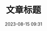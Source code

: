 ---
layout: post
title: "文章标题"
date: 2023-08-15 09:31
categories: [云, 服务器]
tags: [git, 云服务器, b站视频]
typora-root-url: ..
---
